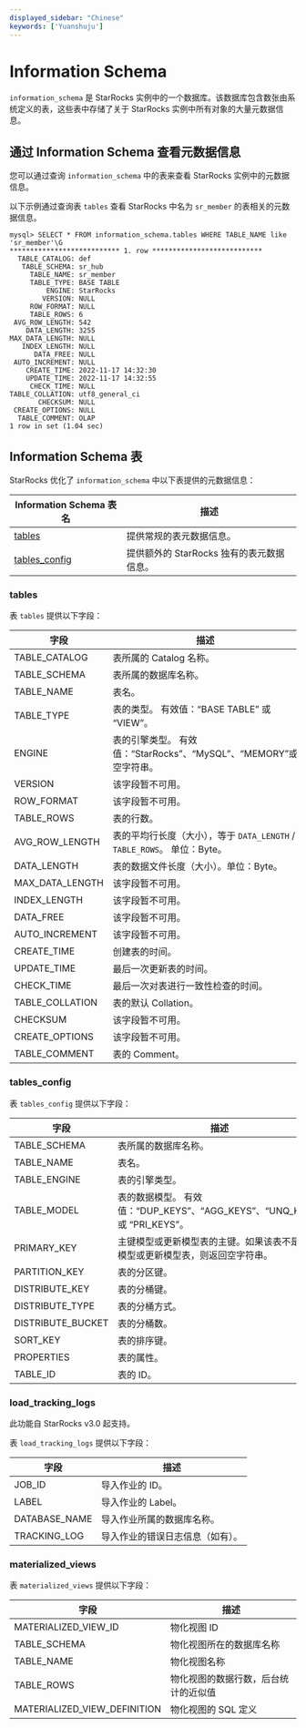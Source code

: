 ```yaml
---
displayed_sidebar: "Chinese"
keywords: ['Yuanshuju']
---
```


# Information Schema

`information_schema` 是 StarRocks 实例中的一个数据库。该数据库包含数张由系统定义的表，这些表中存储了关于 StarRocks 实例中所有对象的大量元数据信息。

## 通过 Information Schema 查看元数据信息

您可以通过查询 `information_schema` 中的表来查看 StarRocks 实例中的元数据信息。

以下示例通过查询表 `tables` 查看 StarRocks 中名为 `sr_member` 的表相关的元数据信息。

```Plain
mysql> SELECT * FROM information_schema.tables WHERE TABLE_NAME like 'sr_member'\G
*************************** 1. row ***************************
  TABLE_CATALOG: def
   TABLE_SCHEMA: sr_hub
     TABLE_NAME: sr_member
     TABLE_TYPE: BASE TABLE
         ENGINE: StarRocks
        VERSION: NULL
     ROW_FORMAT: NULL
     TABLE_ROWS: 6
 AVG_ROW_LENGTH: 542
    DATA_LENGTH: 3255
MAX_DATA_LENGTH: NULL
   INDEX_LENGTH: NULL
      DATA_FREE: NULL
 AUTO_INCREMENT: NULL
    CREATE_TIME: 2022-11-17 14:32:30
    UPDATE_TIME: 2022-11-17 14:32:55
     CHECK_TIME: NULL
TABLE_COLLATION: utf8_general_ci
       CHECKSUM: NULL
 CREATE_OPTIONS: NULL
  TABLE_COMMENT: OLAP
1 row in set (1.04 sec)
```

## Information Schema 表

StarRocks 优化了 `information_schema` 中以下表提供的元数据信息：

| **Information Schema 表名** | **描述**                                  |
| --------------------------- | ---------------------------------------- |
| [tables](#tables)                      | 提供常规的表元数据信息。                     |
| [tables_config](#tables_config)               | 提供额外的 StarRocks 独有的表元数据信息。     |

### tables

表 `tables` 提供以下字段：

| **字段**        | **描述**                                                     |
| --------------- | ------------------------------------------------------------ |
| TABLE_CATALOG   | 表所属的 Catalog 名称。                                      |
| TABLE_SCHEMA    | 表所属的数据库名称。                                         |
| TABLE_NAME      | 表名。                                                       |
| TABLE_TYPE      | 表的类型。 有效值：“BASE TABLE” 或 “VIEW”。                  |
| ENGINE          | 表的引擎类型。 有效值：“StarRocks”、“MySQL”、“MEMORY”或空字符串。 |
| VERSION         | 该字段暂不可用。                                             |
| ROW_FORMAT      | 该字段暂不可用。                                             |
| TABLE_ROWS      | 表的行数。                                                   |
| AVG_ROW_LENGTH  | 表的平均行长度（大小），等于 `DATA_LENGTH` / `TABLE_ROWS`。 单位：Byte。 |
| DATA_LENGTH     | 表的数据文件长度（大小）。单位：Byte。                         |
| MAX_DATA_LENGTH | 该字段暂不可用。                                             |
| INDEX_LENGTH    | 该字段暂不可用。                                             |
| DATA_FREE       | 该字段暂不可用。                                             |
| AUTO_INCREMENT  | 该字段暂不可用。                                             |
| CREATE_TIME     | 创建表的时间。                                               |
| UPDATE_TIME     | 最后一次更新表的时间。                                       |
| CHECK_TIME      | 最后一次对表进行一致性检查的时间。                           |
| TABLE_COLLATION | 表的默认 Collation。                                         |
| CHECKSUM        | 该字段暂不可用。                                             |
| CREATE_OPTIONS  | 该字段暂不可用。                                             |
| TABLE_COMMENT   | 表的 Comment。                                               |

### tables_config

表 `tables_config` 提供以下字段：

| **字段**         | **描述**                                                     |
| ---------------- | ------------------------------------------------------------ |
| TABLE_SCHEMA     | 表所属的数据库名称。                                         |
| TABLE_NAME       | 表名。                                                       |
| TABLE_ENGINE     | 表的引擎类型。                                               |
| TABLE_MODEL      | 表的数据模型。 有效值：“DUP_KEYS”、“AGG_KEYS”、“UNQ_KEYS” 或 “PRI_KEYS”。 |
| PRIMARY_KEY      | 主键模型或更新模型表的主键。如果该表不是主键模型或更新模型表，则返回空字符串。 |
| PARTITION_KEY    | 表的分区键。                                                 |
| DISTRIBUTE_KEY   | 表的分桶键。                                                 |
| DISTRIBUTE_TYPE  | 表的分桶方式。                                               |
| DISTRIBUTE_BUCKET | 表的分桶数。                                                 |
| SORT_KEY         | 表的排序键。                                                 |
| PROPERTIES       | 表的属性。                                                   |
| TABLE_ID         | 表的 ID。                                                   |

### load_tracking_logs

此功能自 StarRocks v3.0 起支持。

表 `load_tracking_logs` 提供以下字段：

| **字段**         | **描述**                                                     |
| ---------------- | ----------------------------------------------------------- |
| JOB_ID           | 导入作业的 ID。                                               |
| LABEL            | 导入作业的 Label。                                            |
| DATABASE_NAME    | 导入作业所属的数据库名称。                                      |
| TRACKING_LOG     | 导入作业的错误日志信息（如有）。                                 |

### materialized_views

表 `materialized_views` 提供以下字段：

| **字段**                             | **描述**                                         |
| ------------------------------------ | ------------------------------------------------ |
| MATERIALIZED_VIEW_ID                 | 物化视图 ID                                      |
| TABLE_SCHEMA                         | 物化视图所在的数据库名称                         |
| TABLE_NAME                           | 物化视图名称                                     |
| TABLE_ROWS                           | 物化视图的数据行数，后台统计的近似值             |
| MATERIALIZED_VIEW_DEFINITION         | 物化视图的 SQL 定义                              |
